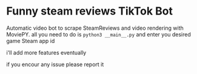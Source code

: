 # Funny steam reviews TikTok Bot
Automatic video bot to scrape SteamReviews and video rendering with MoviePY.
all you need to do is `python3 __main__.py` and enter you desired game Steam app id

i'll add more features eventually

if you encour any issue please report it